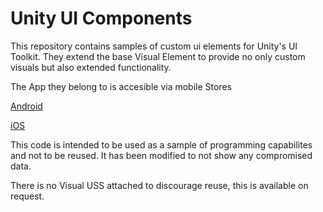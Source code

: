 # Unity UI Components
This repository contains samples of custom ui elements for Unity's UI Toolkit. They extend the base Visual Element to provide no only custom visuals but also extended functionality.

The App they belong to is accesible via mobile Stores

[Android](https://play.google.com/store/apps/details?id=com.Episteme.EPisteme&hl=en&pli=1)

[iOS](https://apps.apple.com/us/app/e-pisteme/id6738947666)

This code is intended to be used as a sample of programming capabilites and not to be reused. It has been modified to not show any compromised data.

There is no Visual USS attached to discourage reuse, this is available on request.

